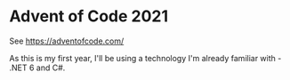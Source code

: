 # Advent of Code 2021

See https://adventofcode.com/

As this is my first year, I'll be using a technology I'm already familiar with - .NET 6 and C#.
